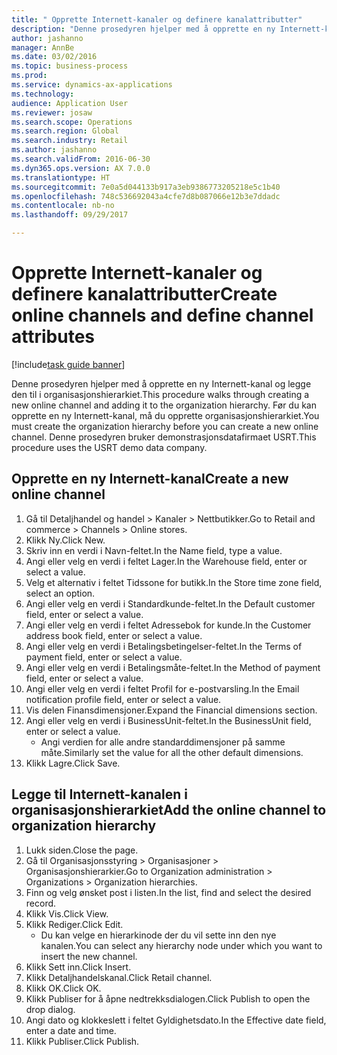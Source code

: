 ```yaml
--- 
title: " Opprette Internett-kanaler og definere kanalattributter"
description: "Denne prosedyren hjelper med å opprette en ny Internett-kanal og legge den til i organisasjonshierarkiet."
author: jashanno
manager: AnnBe
ms.date: 03/02/2016
ms.topic: business-process
ms.prod: 
ms.service: dynamics-ax-applications
ms.technology: 
audience: Application User
ms.reviewer: josaw
ms.search.scope: Operations
ms.search.region: Global
ms.search.industry: Retail
ms.author: jashanno
ms.search.validFrom: 2016-06-30
ms.dyn365.ops.version: AX 7.0.0
ms.translationtype: HT
ms.sourcegitcommit: 7e0a5d044133b917a3eb9386773205218e5c1b40
ms.openlocfilehash: 748c536692043a4cfe7d8b087066e12b3e7ddadc
ms.contentlocale: nb-no
ms.lasthandoff: 09/29/2017

---
```

# <a name="create-online-channels-and-define-channel-attributes"></a><span data-ttu-id="3013f-103"> Opprette Internett-kanaler og definere kanalattributter</span><span class="sxs-lookup"><span data-stu-id="3013f-103">Create online channels and define channel attributes</span></span>

[!include[task guide banner](../includes/task-guide-banner.md)]

<span data-ttu-id="3013f-104">Denne prosedyren hjelper med å opprette en ny Internett-kanal og legge den til i organisasjonshierarkiet.</span><span class="sxs-lookup"><span data-stu-id="3013f-104">This procedure walks through creating a new online channel and adding it to the organization hierarchy.</span></span> <span data-ttu-id="3013f-105">Før du kan opprette en ny Internett-kanal, må du opprette organisasjonshierarkiet.</span><span class="sxs-lookup"><span data-stu-id="3013f-105">You must create the organization hierarchy before you can create a new online channel.</span></span> <span data-ttu-id="3013f-106">Denne prosedyren bruker demonstrasjonsdatafirmaet USRT.</span><span class="sxs-lookup"><span data-stu-id="3013f-106">This procedure uses the USRT demo data company.</span></span>


## <a name="create-a-new-online-channel"></a><span data-ttu-id="3013f-107">Opprette en ny Internett-kanal</span><span class="sxs-lookup"><span data-stu-id="3013f-107">Create a new online channel</span></span>
1. <span data-ttu-id="3013f-108">Gå til Detaljhandel og handel > Kanaler > Nettbutikker.</span><span class="sxs-lookup"><span data-stu-id="3013f-108">Go to Retail and commerce > Channels > Online stores.</span></span>
2. <span data-ttu-id="3013f-109">Klikk Ny.</span><span class="sxs-lookup"><span data-stu-id="3013f-109">Click New.</span></span>
3. <span data-ttu-id="3013f-110">Skriv inn en verdi i Navn-feltet.</span><span class="sxs-lookup"><span data-stu-id="3013f-110">In the Name field, type a value.</span></span>
4. <span data-ttu-id="3013f-111">Angi eller velg en verdi i feltet Lager.</span><span class="sxs-lookup"><span data-stu-id="3013f-111">In the Warehouse field, enter or select a value.</span></span>
5. <span data-ttu-id="3013f-112">Velg et alternativ i feltet Tidssone for butikk.</span><span class="sxs-lookup"><span data-stu-id="3013f-112">In the Store time zone field, select an option.</span></span>
6. <span data-ttu-id="3013f-113">Angi eller velg en verdi i Standardkunde-feltet.</span><span class="sxs-lookup"><span data-stu-id="3013f-113">In the Default customer field, enter or select a value.</span></span>
7. <span data-ttu-id="3013f-114">Angi eller velg en verdi i feltet Adressebok for kunde.</span><span class="sxs-lookup"><span data-stu-id="3013f-114">In the Customer address book field, enter or select a value.</span></span>
8. <span data-ttu-id="3013f-115">Angi eller velg en verdi i Betalingsbetingelser-feltet.</span><span class="sxs-lookup"><span data-stu-id="3013f-115">In the Terms of payment field, enter or select a value.</span></span>
9. <span data-ttu-id="3013f-116">Angi eller velg en verdi i Betalingsmåte-feltet.</span><span class="sxs-lookup"><span data-stu-id="3013f-116">In the Method of payment field, enter or select a value.</span></span>
10. <span data-ttu-id="3013f-117">Angi eller velg en verdi i feltet Profil for e-postvarsling.</span><span class="sxs-lookup"><span data-stu-id="3013f-117">In the Email notification profile field, enter or select a value.</span></span>
11. <span data-ttu-id="3013f-118">Vis delen Finansdimensjoner.</span><span class="sxs-lookup"><span data-stu-id="3013f-118">Expand the Financial dimensions section.</span></span>
12. <span data-ttu-id="3013f-119">Angi eller velg en verdi i BusinessUnit-feltet.</span><span class="sxs-lookup"><span data-stu-id="3013f-119">In the BusinessUnit field, enter or select a value.</span></span>
    * <span data-ttu-id="3013f-120">Angi verdien for alle andre standarddimensjoner på samme måte.</span><span class="sxs-lookup"><span data-stu-id="3013f-120">Similarly set the value for all the other default dimensions.</span></span>  
13. <span data-ttu-id="3013f-121">Klikk Lagre.</span><span class="sxs-lookup"><span data-stu-id="3013f-121">Click Save.</span></span>

## <a name="add-the-online-channel-to-organization-hierarchy"></a><span data-ttu-id="3013f-122">Legge til Internett-kanalen i organisasjonshierarkiet</span><span class="sxs-lookup"><span data-stu-id="3013f-122">Add the online channel to organization hierarchy</span></span>
1. <span data-ttu-id="3013f-123">Lukk siden.</span><span class="sxs-lookup"><span data-stu-id="3013f-123">Close the page.</span></span>
2. <span data-ttu-id="3013f-124">Gå til Organisasjonsstyring > Organisasjoner > Organisasjonshierarkier.</span><span class="sxs-lookup"><span data-stu-id="3013f-124">Go to Organization administration > Organizations > Organization hierarchies.</span></span>
3. <span data-ttu-id="3013f-125">Finn og velg ønsket post i listen.</span><span class="sxs-lookup"><span data-stu-id="3013f-125">In the list, find and select the desired record.</span></span>
4. <span data-ttu-id="3013f-126">Klikk Vis.</span><span class="sxs-lookup"><span data-stu-id="3013f-126">Click View.</span></span>
5. <span data-ttu-id="3013f-127">Klikk Rediger.</span><span class="sxs-lookup"><span data-stu-id="3013f-127">Click Edit.</span></span>
    * <span data-ttu-id="3013f-128">Du kan velge en hierarkinode der du vil sette inn den nye kanalen.</span><span class="sxs-lookup"><span data-stu-id="3013f-128">You can select any hierarchy node under which you want to insert the new channel.</span></span>  
6. <span data-ttu-id="3013f-129">Klikk Sett inn.</span><span class="sxs-lookup"><span data-stu-id="3013f-129">Click Insert.</span></span>
7. <span data-ttu-id="3013f-130">Klikk Detaljhandelskanal.</span><span class="sxs-lookup"><span data-stu-id="3013f-130">Click Retail channel.</span></span>
8. <span data-ttu-id="3013f-131">Klikk OK.</span><span class="sxs-lookup"><span data-stu-id="3013f-131">Click OK.</span></span>
9. <span data-ttu-id="3013f-132">Klikk Publiser for å åpne nedtrekksdialogen.</span><span class="sxs-lookup"><span data-stu-id="3013f-132">Click Publish to open the drop dialog.</span></span>
10. <span data-ttu-id="3013f-133">Angi dato og klokkeslett i feltet Gyldighetsdato.</span><span class="sxs-lookup"><span data-stu-id="3013f-133">In the Effective date field, enter a date and time.</span></span>
11. <span data-ttu-id="3013f-134">Klikk Publiser.</span><span class="sxs-lookup"><span data-stu-id="3013f-134">Click Publish.</span></span>


